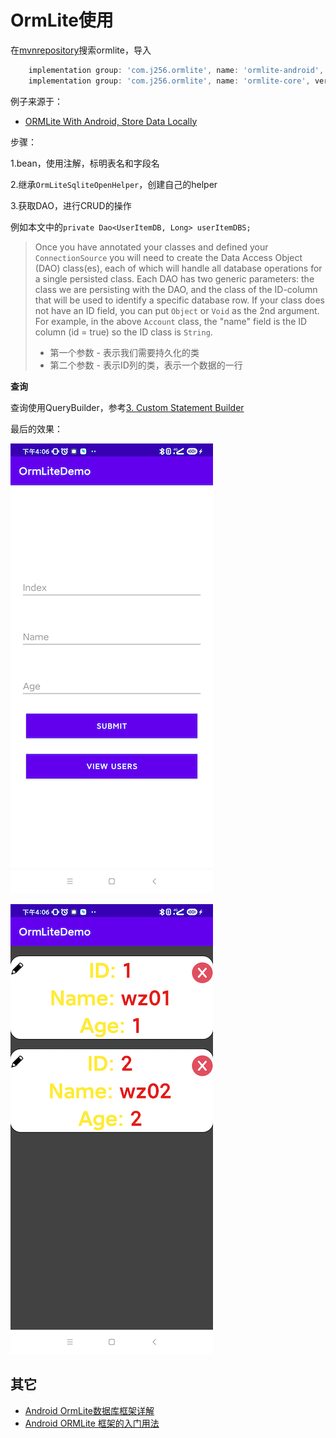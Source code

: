 # OrmLite使用

在[mvnrepository](https://mvnrepository.com/)搜索ormlite，导入

```groovy
    implementation group: 'com.j256.ormlite', name: 'ormlite-android', version: '5.3'
    implementation group: 'com.j256.ormlite', name: 'ormlite-core', version: '5.3
```

例子来源于：

+ [ORMLite With Android, Store Data Locally](https://medium.com/my-android-acadamy/ormlite-with-android-store-data-locally-ce44704deadf)

步骤：

1.bean，使用注解，标明表名和字段名

2.继承`OrmLiteSqliteOpenHelper`，创建自己的helper

3.获取DAO，进行CRUD的操作

例如本文中的`private Dao<UserItemDB, Long> userItemDBS;`

> Once you have annotated your classes and defined your `ConnectionSource` you will need to create the Data Access Object (DAO) class(es), each of which will handle all database operations for a single persisted class. Each DAO has two generic parameters: the class we are persisting with the DAO, and the class of the ID-column that will be used to identify a specific database row. If your class does not have an ID field, you can put `Object` or `Void` as the 2nd argument. For example, in the above `Account` class, the "name" field is the ID column (id = true) so the ID class is `String`.
>
> + 第一个参数 - 表示我们需要持久化的类
> + 第二个参数 - 表示ID列的类，表示一个数据的一行



**查询**

查询使用QueryBuilder，参考[3. Custom Statement Builder](https://ormlite.com/javadoc/ormlite-core/doc-files/ormlite.html#QueryBuilder-Basics)



最后的效果：

![001](https://github.com/winfredzen/Android-Basic/blob/master/Database%26Cache/images/001.png)

![002](https://github.com/winfredzen/Android-Basic/blob/master/Database%26Cache/images/002.png)



## 其它

+ [Android OrmLite数据库框架详解](https://www.jianshu.com/p/fd8594342334)
+ [Android ORMLite 框架的入门用法](https://blog.csdn.net/lmj623565791/article/details/39121377)











